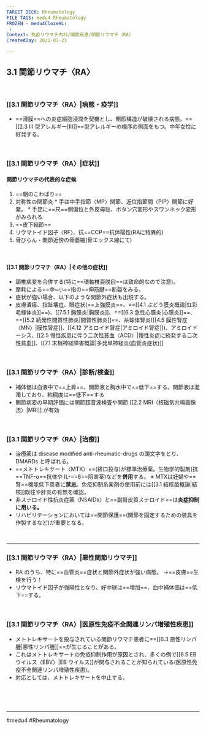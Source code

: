 ```yaml
---
TARGET DECK: Rheumatology
FILE TAGS: medu4 Rheumatology
FROZEN - medu4ClozeHL:
 : 
Context: 免疫リウマチ内科/関節疾患/関節リウマチ〈RA〉
CreatedDay: 2021-07-23

---
```


## 3.1 関節リウマチ〈RA〉

<br>

### [[3.1 関節リウマチ〈RA〉|病態・疫学]]
* ==滑膜==への炎症細胞浸潤を契機とし、関節構造が破壊される病態。==[[2.3 III 型アレルギー|Ⅲ]]==型アレルギーの機序の側面をもつ。中年女性に好発する。
<!--ID: 1627801028480-->


<br>

### [[3.1 関節リウマチ〈RA〉|症状]]
#### 関節リウマチの代表的な症候
1. ==朝のこわばり==
2. 対称性の関節炎
\* 手は中手指節〈MP〉関節、近位指節間〈PIP〉関節に好発。
\* 手足に==尺==側偏位と外反母趾、ボタン穴変形やスワンネック変形がみられる
3. ==皮下結節==
4. リウマトイド因子〈RF〉、抗==CCP==抗体陽性(RAに特異的)
5. 骨びらん・関節近傍の骨萎縮(骨エックス線にて)
<!--ID: 1655630624010-->




<br>

#### [[3.1 関節リウマチ〈RA〉|その他の症状]]
* 頸椎病変を合併する(特に==環軸椎亜脱臼==は致命的なので注意)。
* 摩耗による==中~小==指の==伸筋腱==断裂をみる。
* 症状が強い場合、以下のような関節外症状も出現する。
* 皮膚潰瘍、指趾壊疽、眼症状(==上強膜炎==、==[[4.1 ぶどう膜炎概論|虹彩毛様体炎]]==)、[[7.5.1 胸膜炎|胸膜炎]]、==[[6.3 急性心膜炎|心膜炎]]==、==[[5.2 続発性間質性肺炎|間質性肺炎]]==、糸球体腎炎([[4.5 膜性腎症〈MN〉|膜性腎症]]、[[4.12 アミロイド腎症|アミロイド腎症]])、アミロイドーシス、[[2.5 慢性疾患に伴う二次性貧血〈ACD〉|慢性炎症に続発する二次性貧血]]、[[7.1 末梢神経障害概論|多発単神経炎(血管炎症状)]]
<!--ID: 1655766077631-->





<br>

### [[3.1 関節リウマチ〈RA〉|診断/検査]]
* 補体価は血液中で==上昇==、関節液と胸水中で==低下==する。関節液は混濁しており、粘稠度は==低下==する
* 関節病変の早期評価には関節超音波検査や関節 [[2.2 MRI〈核磁気共鳴画像法〉|MRI]] が有効
<!--ID: 1627801028497-->




<br>

### [[3.1 関節リウマチ〈RA〉|治療]]
* 治療薬は disease modified anti-rheumatic-drugs の頭文字をとり、DMARDs と呼ばれる。
* ==メトトレキサート〈MTX〉==(経口投与)が標準治療薬。生物学的製剤(抗==TNF-α==抗体や IL-==6==阻害薬)などを**併用**する。
 ※ MTXは妊婦や==腎==機能低下患者に**禁忌**。免疫抑制系薬剤の使用前には[[3.1 結核菌概論|結核]]既往や肝炎の有無を確認。
 * 非ステロイド性抗炎症薬〈NSAIDs〉と==副腎皮質ステロイド==は**炎症抑制に用いる。**
 * リハビリテーションにおいては==関節保護==(関節を固定するための装具を作製するなど)が重要となる。
<!--ID: 1627801028503-->


<br>

---

### [[3.1 関節リウマチ〈RA〉|悪性関節リウマチ]]
* RA のうち、特に==血管炎==症状と関節外症状が強い病態。 →==皮膚==生検を行う！
* リウマトイド因子が強陽性となり、好中球は==増加==、血中補体価は==低下==する。
<!--ID: 1627801028509-->

<br>

### [[3.1 関節リウマチ〈RA〉|医原性免疫不全関連リンパ増殖性疾患]]
* メトトレキサートを投与されている関節リウマチ患者に==[[6.3 悪性リンパ腫|悪性リンパ腫]]==が生じることがある。
* これはメトトレキサートの免疫抑制作用が原因とされ、多くの例で[[6.5 EB ウイルス〈EBV〉|EB ウイルス]]が関与されることが知られている(医原性免疫不全関連リンパ増殖性疾患)。 
* 対応としては、メトトレキサートを中止する。
<!--ID: 1652951889142-->





<br><br><br>

---
#medu4 #Rheumatology 
